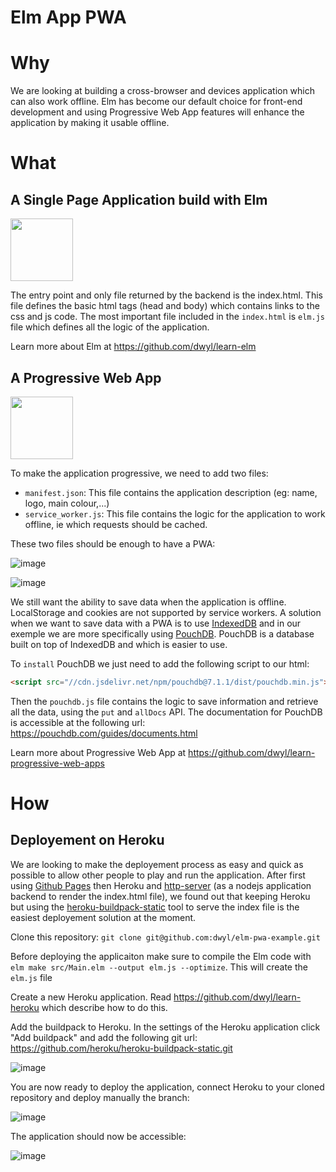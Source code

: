 # Elm App PWA

# Why

We are looking at building a cross-browser and devices application which can also work offline.
Elm has become our default choice for front-end development and using Progressive Web App features
will enhance the application by making it usable offline.

# What

## A Single Page Application build with Elm
  
<img src="https://user-images.githubusercontent.com/6057298/71968230-62f58a80-31fc-11ea-86db-8c64f8dd76b3.png" width="100">

The entry point and only file returned by the backend is the index.html.
This file defines the basic html tags (head and body) which contains links to the css and js code.
The most important file included in the `index.html` is `elm.js` file which defines all the logic of the application.

Learn more about Elm at https://github.com/dwyl/learn-elm

## A Progressive Web App

<img src="https://user-images.githubusercontent.com/6057298/71970060-d220ae00-31ff-11ea-9faa-3d8beed3c6da.png" width="100">

To make the application progressive,
we need to add two files:
- `manifest.json`: This file contains the application description (eg: name, logo, main colour,...)
- `service_worker.js`: This file contains the logic for the application to work offline, ie which requests should be cached.

These two files should be enough to have a PWA:

![image](https://user-images.githubusercontent.com/6057298/71974614-cfc35180-3209-11ea-8cca-27a6dec7d545.png)

![image](https://user-images.githubusercontent.com/6057298/71974641-e79ad580-3209-11ea-89c6-ad474c891d1c.png)

We still want the ability to save data when the application is offline.
LocalStorage and cookies are not supported by service workers.
A solution when we want to save data with a PWA is to use [IndexedDB](https://developer.mozilla.org/en-US/docs/Web/API/IndexedDB_API)
and in our exemple we are more specifically using [PouchDB](https://pouchdb.com/).
PouchDB is a database built on top of IndexedDB and which is easier to use.

To `install` PouchDB we just need to add the following script to our html:
```html
<script src="//cdn.jsdelivr.net/npm/pouchdb@7.1.1/dist/pouchdb.min.js"></script>
```

Then the `pouchdb.js` file contains the logic to save information and retrieve all the data, using the `put` and `allDocs` API.
The documentation for PouchDB is accessible at the following url: https://pouchdb.com/guides/documents.html

Learn more about Progressive Web App at https://github.com/dwyl/learn-progressive-web-apps

# How

## Deployement on Heroku

We are looking to make the deployement process as easy and quick as possible to allow
other people to play and run the application.
After first using [Github Pages](https://pages.github.com/) then Heroku and [http-server](https://www.npmjs.com/package/http-server) (as a nodejs application backend to render the index.html file),
we found out that keeping Heroku but using the [heroku-buildpack-static](https://github.com/heroku/heroku-buildpack-static) tool to serve the index file is the easiest deployement solution at the moment.

Clone this repository: `git clone git@github.com:dwyl/elm-pwa-example.git`

Before deploying the applicaiton make sure to compile the Elm code with `elm make src/Main.elm --output elm.js --optimize`. This will create the `elm.js` file

Create a new Heroku application. Read https://github.com/dwyl/learn-heroku which describe how to do this.

Add the buildpack to Heroku. In the settings of the Heroku application click "Add buildpack" and add the following git url: https://github.com/heroku/heroku-buildpack-static.git

![image](https://user-images.githubusercontent.com/6057298/71976123-79581200-320d-11ea-9152-1ab9bd045db2.png)

You are now ready to deploy the application, connect Heroku to your cloned repository and deploy manually the branch:

![image](https://user-images.githubusercontent.com/6057298/71976326-f4b9c380-320d-11ea-9370-f9e8c6d23473.png)

The application should now be accessible:

![image](https://user-images.githubusercontent.com/6057298/71976383-1c109080-320e-11ea-8296-04fb012ed597.png)